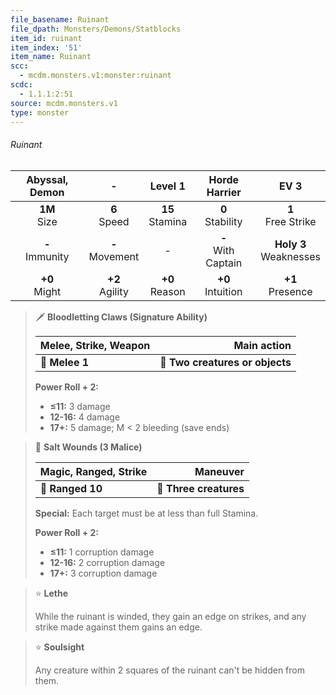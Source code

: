 ```yaml
---
file_basename: Ruinant
file_dpath: Monsters/Demons/Statblocks
item_id: ruinant
item_index: '51'
item_name: Ruinant
scc:
  - mcdm.monsters.v1:monster:ruinant
scdc:
  - 1.1.1:2:51
source: mcdm.monsters.v1
type: monster
---
```


###### Ruinant

|   Abyssal, Demon    |          -          |       Level 1       |      Horde Harrier      |            EV 3            |
| :-----------------: | :-----------------: | :-----------------: | :---------------------: | :------------------------: |
|  **1M**<br/> Size   |  **6**<br/> Speed   | **15**<br/> Stamina |  **0**<br/> Stability   |   **1**<br/> Free Strike   |
| **-**<br/> Immunity | **-**<br/> Movement |          -          | **-**<br/> With Captain | **Holy 3**<br/> Weaknesses |
|  **+0**<br/> Might  | **+2**<br/> Agility | **+0**<br/> Reason  |  **+0**<br/> Intuition  |    **+1**<br/> Presence    |

<!-- -->
> 🗡 **Bloodletting Claws (Signature Ability)**
>
> | **Melee, Strike, Weapon** |                 **Main action** |
> | ------------------------- | ------------------------------: |
> | **📏 Melee 1**            | **🎯 Two creatures or objects** |
>
> **Power Roll + 2:**
>
> - **≤11:** 3 damage
> - **12-16:** 4 damage
> - **17+:** 5 damage; M < 2 bleeding (save ends)

<!-- -->
> 🏹 **Salt Wounds (3 Malice)**
>
> | **Magic, Ranged, Strike** |           **Maneuver** |
> | ------------------------- | ---------------------: |
> | **📏 Ranged 10**          | **🎯 Three creatures** |
>
> **Special:** Each target must be at less than full Stamina.
>
> **Power Roll + 2:**
>
> - **≤11:** 1 corruption damage
> - **12-16:** 2 corruption damage
> - **17+:** 3 corruption damage

<!-- -->
> ⭐️ **Lethe**
>
> While the ruinant is winded, they gain an edge on strikes, and any strike made against them gains an edge.

<!-- -->
> ⭐️ **Soulsight**
>
> Any creature within 2 squares of the ruinant can't be hidden from them.
